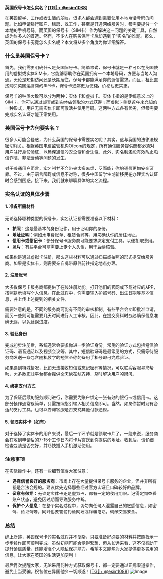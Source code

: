 **英国保号卡怎么实名？[[TG💪+ @esim1088](https://t.me/s/esim1088)]**

在英国留学、工作或者生活的朋友，很多人都会遇到需要使用本地电话号码的问题。比如申请银行账户、租房、找工作，甚至是开通网络服务时，都需要提供一个本地的手机号码。而英国的保号卡（SIM卡）作为解决这一问题的关键工具，自然成为许多人的首选。然而，不少人在购买保号卡后却遇到了“实名”的难题。那么，英国的保号卡究竟怎么实名呢？本文将从多个角度为你详细解答。

### 什么是英国保号卡？

首先，我们需要明确什么是英国保号卡。简单来说，保号卡就是一种可以在英国使用的虚拟或实体SIM卡，它能够帮助你在英国拥有一个本地号码，方便与当地人沟通。无论是短期访问还是长期居住，保号卡都能满足你的通信需求。而且，相比直接购买英国运营商的SIM卡，保号卡通常更为便捷，价格也更实惠。

保号卡的种类大致可以分为两种：实体卡和虚拟卡。实体卡指的是传统意义上的SIM卡，你可以通过邮寄或到实体店领取的方式获得；而虚拟卡则是近年来兴起的一种形式，用户无需实体卡即可激活并使用号码。这两种方式各有优劣，但都需要完成实名认证才能正常使用。

### 英国保号卡为何要实名？

很多人可能会疑惑，为什么英国的保号卡需要实名呢？其实，这与英国的法律法规密切相关。根据英国电信监管机构Ofcom的规定，所有通信服务提供商都必须对用户进行身份验证，以确保通信的安全性和合法性。此外，实名制还能有效防止电信诈骗、非法活动等问题的发生。

对于普通用户而言，实名制并不会带来太多麻烦，反而能让你的通信更加安全可靠。不过，由于语言障碍或信息不对称，很多中国留学生或新移民在办理实名认证时会感到困惑。接下来，我们就来聊聊具体的实名流程。

### 实名认证的具体步骤

#### 1. 准备所需材料

无论选择哪种类型的保号卡，实名认证都需要准备以下材料：

- **护照**：这是最基本的身份证件，用于证明你的身份。
- **地址证明**：例如水电费账单、租赁合同等，用来确认你的居住地址。
- **信用卡或借记卡**：部分保号卡服务商可能要求绑定支付工具，以便扣取费用。
- **照片**：有些平台可能需要上传个人头像，用于后续核验。

如果你是通过虚拟卡注册，那么这些材料可以通过扫描或拍照的形式提交给服务商。如果是实体卡，则需要亲自携带原件前往指定地点办理。

#### 2. 注册账号

大多数保号卡服务商都提供了在线注册功能。打开他们的官网或下载对应的APP，按照提示填写个人信息。在此过程中，你需要输入护照号码、出生日期等基本信息，并上传上述提到的相关文件。

需要注意的是，不同的服务商可能有不同的审核机制。有些平台会立即批准申请，而另一些则可能需要几天时间进行人工审核。因此，在提交资料时务必确保信息准确无误，以免延误进度。

#### 3. 验证身份

完成初步注册后，系统通常会要求你进一步验证身份。常见的验证方式包括短信验证码、语音通话以及视频会议等。其中，短信验证码是最常见的方式，只需等待服务商发送一条包含随机数字的短信至你的备用手机号即可完成验证。

如果遇到特殊情况，比如无法接收短信或忘记密码等情况，可以联系客服寻求帮助。大多数正规平台都会提供全天候在线支持，及时解决用户的疑问。

#### 4. 绑定支付方式

为了保证后续的服务顺利进行，你需要为账户绑定一张有效的银行卡或信用卡。这部分操作通常很简单，只需按照指引输入相关信息即可。当然，如果你暂时没有合适的支付工具，也可以咨询客服是否支持其他付款途径。

#### 5. 领取实体卡（如有）

对于选择了实体卡的用户来说，最后一个环节就是领取卡片了。一般来说，服务商会在收到申请后的7-15个工作日内将卡片寄送到你提供的地址。收到后，请仔细检查包装是否完好，并尽快插入手机激活使用。

### 注意事项

在实际操作中，还有一些细节值得大家注意：

- **选择信誉良好的服务商**：市场上存在大量提供保号卡服务的企业，但并非所有都是合法合规的。建议优先选择那些经过官方认证且口碑较好的品牌。
- **留意有效期**：无论是实体卡还是虚拟卡，都有一定的使用期限。记得定期查看账户状态，避免因过期而导致服务中断。
- **保护个人信息**：在整个实名过程中，切勿向任何人泄露自己的敏感信息，如密码、验证码等。同时也要警惕钓鱼网站或诈骗电话，确保交易安全。

### 总结

综上所述，英国保号卡的实名过程并不复杂，只要准备好必要的材料并按照指示一步步操作即可顺利完成。虽然初期可能会觉得繁琐，但从长远来看，这不仅有助于提升通信质量，还能增强个人隐私保护能力。希望本文能够为大家提供更多实用的信息，让大家在英国的生活更加便利！

最后再次提醒大家，无论采用何种方式获取保号卡，都一定要通过正规渠道操作，避免上当受骗。祝各位在异国他乡一切顺遂！[[TG💪+ @esim1088](https://t.me/s/esim1088)] ![Image](https://i.postimg.cc/4NQfJmqS/Snipaste-2025-05-13-00-14-12.png)